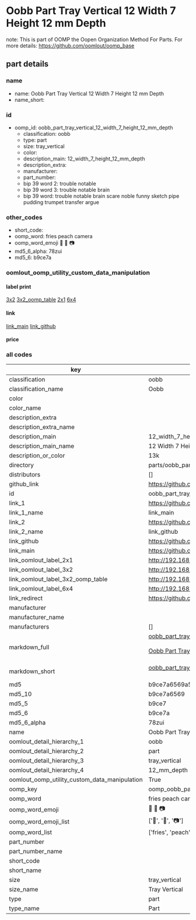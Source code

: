 # Oobb Part Tray Vertical 12 Width 7 Height 12 mm Depth  

note: This is part of OOMP the Oopen Organization Method For Parts. For more details: https://github.com/oomlout/oomp_base

##  part details
  







### name
* name: Oobb Part Tray Vertical 12 Width 7 Height 12 mm Depth
* name_short: 
### id
* oomp_id: oobb_part_tray_vertical_12_width_7_height_12_mm_depth
  * classification: oobb
  * type: part
  * size: tray_vertical
  * color: 
  * description_main: 12_width_7_height_12_mm_depth
  * description_extra: 
  * manufacturer: 
  * part_number: 
  * bip 39 word 2: trouble notable
  * bip 39 word 3: trouble notable brain
  * bip 39 word: trouble notable brain scare noble funny sketch pipe pudding trumpet transfer argue

### other_codes
* short_code: 
* oomp_word: fries peach camera
* oomp_word_emoji :fries: :peach: :camera:
* md5_6_alpha: 78zui
* md5_6: b9ce7a






### oomlout_oomp_utility_custom_data_manipulation
#### label print
[3x2](http://192.168.1.245:1112/?label=oomp%2078zui)
[3x2_oomp_table](http://192.168.1.108:1112/?label=oomp%2078zui)
[2x1](http://192.168.1.242:1112/?label=oomp%2078zui)
[6x4](http://192.168.1.55:1112/?label=oomp%2078zui)    

#### link

[link_main](https://github.com/oomlout/oomlout_oomp_version_1_messy/tree/main/parts/oobb_part_tray_vertical_12_width_7_height_12_mm_depth) [link_github](https://github.com/oomlout/oomlout_oomp_version_1_messy/tree/main/parts/oobb_part_tray_vertical_12_width_7_height_12_mm_depth)                             

#### price







### all codes 
| key | value |  
| --- | --- |  
| classification | oobb |  
| classification_name | Oobb |  
| color |  |  
| color_name |  |  
| description_extra |  |  
| description_extra_name |  |  
| description_main | 12_width_7_height_12_mm_depth |  
| description_main_name | 12 Width 7 Height 12 mm Depth |  
| description_or_color | 13k |  
| directory | parts/oobb_part_tray_vertical_12_width_7_height_12_mm_depth |  
| distributors | [] |  
| github_link | https://github.com/oomlout/oomlout_oomp_part_src/tree/main/parts/oobb_part_tray_vertical_12_width_7_height_12_mm_depth |  
| id | oobb_part_tray_vertical_12_width_7_height_12_mm_depth |  
| link_1 | https://github.com/oomlout/oomlout_oomp_version_1_messy/tree/main/parts/oobb_part_tray_vertical_12_width_7_height_12_mm_depth |  
| link_1_name | link_main |  
| link_2 | https://github.com/oomlout/oomlout_oomp_version_1_messy/tree/main/parts/oobb_part_tray_vertical_12_width_7_height_12_mm_depth |  
| link_2_name | link_github |  
| link_github | https://github.com/oomlout/oomlout_oomp_version_1_messy/tree/main/parts/oobb_part_tray_vertical_12_width_7_height_12_mm_depth |  
| link_main | https://github.com/oomlout/oomlout_oomp_version_1_messy/tree/main/parts/oobb_part_tray_vertical_12_width_7_height_12_mm_depth |  
| link_oomlout_label_2x1 | http://192.168.1.242:1112/?label=oomp%2078zui |  
| link_oomlout_label_3x2 | http://192.168.1.245:1112/?label=oomp%2078zui |  
| link_oomlout_label_3x2_oomp_table | http://192.168.1.108:1112/?label=oomp%2078zui |  
| link_oomlout_label_6x4 | http://192.168.1.55:1112/?label=oomp%2078zui |  
| link_redirect | https://github.com/oomlout/oomlout_oomp_version_1_messy/tree/main/parts/oobb_part_tray_vertical_12_width_7_height_12_mm_depth |  
| manufacturer |  |  
| manufacturer_name |  |  
| manufacturers | [] |  
| markdown_full | [oobb_part_tray_vertical_12_width_7_height_12_mm_depth](none)<br>[](none)<br>[Oobb Part Tray Vertical 12 Width 7 Height 12 Mm Depth](none)<br><br> |  
| markdown_short | [oobb_part_tray_vertical_12_width_7_height_12_mm_depth](none)<br><br> |  
| md5 | b9ce7a6569a5594578cadc0435e5a748 |  
| md5_10 | b9ce7a6569 |  
| md5_5 | b9ce7 |  
| md5_6 | b9ce7a |  
| md5_6_alpha | 78zui |  
| name | Oobb Part Tray Vertical 12 Width 7 Height 12 mm Depth |  
| oomlout_detail_hierarchy_1 | oobb |  
| oomlout_detail_hierarchy_2 | part |  
| oomlout_detail_hierarchy_3 | tray_vertical |  
| oomlout_detail_hierarchy_4 | 12_mm_depth |  
| oomlout_oomp_utility_custom_data_manipulation | True |  
| oomp_key | oomp_oobb_part_tray_vertical_12_width_7_height_12_mm_depth |  
| oomp_word | fries peach camera |  
| oomp_word_emoji | :fries: :peach: :camera: |  
| oomp_word_emoji_list | [':fries:', ':peach:', ':camera:'] |  
| oomp_word_list | ['fries', 'peach', 'camera'] |  
| part_number |  |  
| part_number_name |  |  
| short_code |  |  
| short_name |  |  
| size | tray_vertical |  
| size_name | Tray Vertical |  
| type | part |  
| type_name | Part |  
